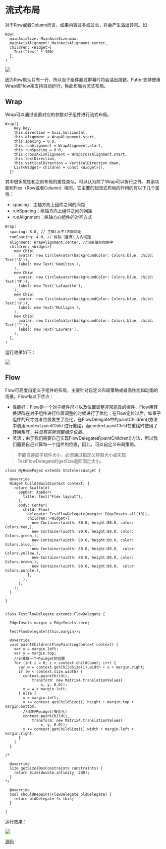 # 流式布局


对于Row或者Column而言，如果内容过多或过长，将会产生溢出异常。如

```
Row(
  mainAxisSize: MainAxisSize.max,
  mainAxisAlignment: MainAxisAlignment.center,
  children: <Widget>[
    Text("test" * 100)
  ],
)
```

![](https://raw.githubusercontent.com/mianli/mianli.GitHub.io/master/_posts/images/Row布局溢出.png)

因为Row默认只有一行，所以当子组件超过屏幕时将会溢出报错。Futter支持使用Wrap或Flow来支持自动折行，称此布局为流式布局。

## Wrap

Wrap可以通过设置对应的参数对子组件进行流式布局。

```
Wrap({
    Key key,
    this.direction = Axis.horizontal,
    this.alignment = WrapAlignment.start,
    this.spacing = 0.0,
    this.runAlignment = WrapAlignment.start,
    this.runSpacing = 0.0,
    this.crossAxisAlignment = WrapCrossAlignment.start,
    this.textDirection,
    this.verticalDirection = VerticalDirection.down,
    List<Widget> children = const <Widget>[],
  })
```

其中很多属性和之前布局的属性类似，可以认为除了Wrap可以折行之外，其余功能和Flex（Row或者Column）相同。它主要的起流式布局的作用的有以下几个属性：

- spacing：主轴方向上组件之间的间距
- runSpacing：纵轴方向上组件之间的间距
- runAlignment：纵轴方向组件的对齐方式

```
Wrap(
  spacing: 8.0, // 主轴(水平)方向间距
  runSpacing: 4.0, // 纵轴（垂直）方向间距
  alignment: WrapAlignment.center, //沿主轴方向居中
  children: <Widget>[
    new Chip(
      avatar: new CircleAvatar(backgroundColor: Colors.blue, child: Text('A')),
      label: new Text('Hamilton'),
    ),
    new Chip(
      avatar: new CircleAvatar(backgroundColor: Colors.blue, child: Text('M')),
      label: new Text('Lafayette'),
    ),
    new Chip(
      avatar: new CircleAvatar(backgroundColor: Colors.blue, child: Text('H')),
      label: new Text('Mulligan'),
    ),
    new Chip(
      avatar: new CircleAvatar(backgroundColor: Colors.blue, child: Text('J')),
      label: new Text('Laurens'),
    ),
  ],
)
```

运行效果如下：

![](https://raw.githubusercontent.com/mianli/mianli.GitHub.io/master/_posts/images/Wrap.png)

## Flow

Flow可高度自定义子组件的布局，主要针对自定义布局策略或者高性能如动画的场景。Flow有以下优点：

- 性能好；Flow是一个对子组件尺寸以及位置调整非常高效的控件，Flow用转换矩阵在对子组件进行位置调整的时候进行了优化：在Flow定位过后，如果子组件的尺寸或者位置发生了变化，在FlowDelegate中的paintChildren()方法中调用context.paintChild 进行重绘，而context.paintChild在重绘时使用了转换矩阵，并*没有实际调整组件位置*。
- 灵活；由于我们需要自己实现FlowDelegate的paintChildren()方法，所以我们需要自己计算每一个组件的位置，因此，可以自定义布局策略。

> 不能自适应子组件大小，必须通过指定父容器大小或实现TestFlowDelegate的getSize返回固定大小。

```
class MyHomePage2 extends StatelessWidget {

  @override
  Widget build(BuildContext context) {
    return Scaffold(
      appBar: AppBar(
        title: Text("Flex layout"),
      ),
      body: Center(
        child: Flow(
          delegate: TestFlowDelegate(margin: EdgeInsets.all(10)),
          children: <Widget>[
            new Container(width: 80.0, height:80.0, color: Colors.red,),
            new Container(width: 80.0, height:80.0, color: Colors.green,),
            new Container(width: 80.0, height:80.0, color: Colors.blue,),
            new Container(width: 80.0, height:80.0,  color: Colors.yellow,),
            new Container(width: 80.0, height:80.0, color: Colors.brown,),
            new Container(width: 80.0, height:80.0,  color: Colors.purple,),
          ],
        ),
      ),
    );
  }

}


class TestFlowDelegate extends FlowDelegate {

  EdgeInsets margin = EdgeInsets.zero;

  TestFlowDelegate({this.margin});

  @override
  void paintChildren(FlowPaintingContext context) {
    var x = margin.left;
    var y = margin.top;
    //计算每一个子widget的位置
    for (int i = 0; i < context.childCount; i++) {
      var w = context.getChildSize(i).width + x + margin.right;
      if (w < context.size.width) {
        context.paintChild(i,
            transform: new Matrix4.translationValues(
                x, y, 0.0));
        x = w + margin.left;
      } else {
        x = margin.left;
        y += context.getChildSize(i).height + margin.top + margin.bottom;
        //绘制子widget(有优化)
        context.paintChild(i,
            transform: new Matrix4.translationValues(
                x, y, 0.0));
        x += context.getChildSize(i).width + margin.left + margin.right;
      }
    }
  }

/*

  @override
  Size getSize(BoxConstraints constraints) {
    return Size(double.infinity, 200);
  }
*/

  @override
  bool shouldRepaint(FlowDelegate oldDelegate) {
    return oldDelegate != this;
  }

}
```

运行效果：

![](https://raw.githubusercontent.com/mianli/mianli.GitHub.io/master/_posts/images/flow.png)

[源码](code/flow.dart)